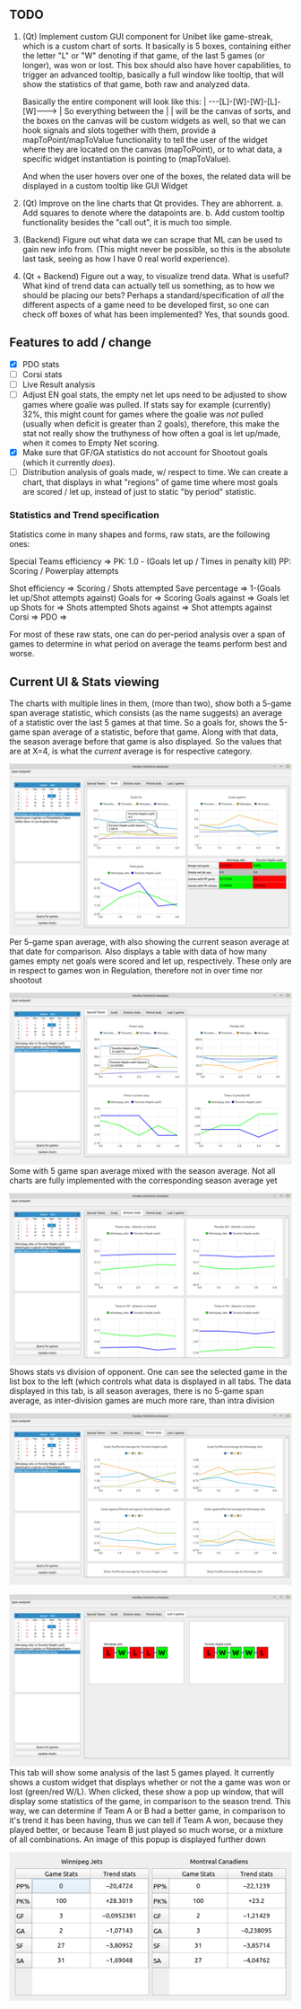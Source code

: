 ## TODO

1.	(Qt) Implement custom GUI component for Unibet like game-streak, which is a custom chart of sorts. It basically is 5 boxes, 
	containing either the letter "L" or "W" denoting if that game, of the last 5 games (or longer), was won or lost. 
	This box should also have hover capabilities, to trigger an advanced tooltip, basically a full window like tooltip, that 
	will show the statistics of that game, both raw and analyzed data.

	Basically the entire component will look like this:	| ---[L]-[W]-[W]-[L]-[W]---> |
	So everything between the | | will be the canvas of sorts, and the boxes on the canvas will be custom widgets as well,
	so that we can hook signals and slots together with them, provide a mapToPoint/mapToValue functionality to tell the user
	of the widget where they are located on the canvas (mapToPoint), or to what data, a specific widget instantiation 
	is pointing to (mapToValue).

	And when the user hovers over one of the boxes, the related data will be displayed in a custom tooltip like GUI Widget
2. (Qt) Improve on the line charts that Qt provides. They are abhorrent.
	a. Add squares to denote where the datapoints are.
	b. Add custom tooltip functionality besides the "call out", it is much too simple.
3. (Backend) Figure out what data we can scrape that ML can be used to gain new info from. (This might never be possible, so this 
	is the absolute last task, seeing as how I have 0 real world experience).
4. (Qt + Backend) Figure out a way, to visualize trend data. What is useful? What kind of trend data can actually tell us something,
	as to how we should be placing our bets? Perhaps a standard/specification of _all_ the different aspects of a game need
	to be developed first, so one can check off boxes of what has been implemented? Yes, that sounds good.


## Features to add / change

- [x] PDO stats
- [ ] Corsi stats
- [ ] Live Result analysis
- [ ] Adjust EN goal stats, the empty net let ups need to be adjusted to show games where goalie was pulled. If stats say for example 
	  (currently) 32%, this might count for games where the goalie was *not* pulled (usually when deficit is greater than 2 goals), therefore, this
      make the stat not really show the truthyness of how often a goal is let up/made, when it comes to Empty Net scoring.
- [x] Make sure that GF/GA statistics do not account for Shootout goals (which it currently *does*).
- [ ] Distribution analysis of goals made, w/ respect to time. We can create a chart, that displays in what "regions" of game time where most goals are scored / let up, instead of just to static "by period" statistic.

### Statistics and Trend specification

Statistics come in many shapes and forms, raw stats, are the following ones:

Special Teams efficiency => 
	PK: 1.0 - (Goals let up / Times in penalty kill)
	PP: Scoring / Powerplay attempts

Shot efficiency		=> Scoring / Shots attempted
Save percentage		=> 1-(Goals let up/Shot attempts against)
Goals for		=> Scoring
Goals against		=> Goals let up
Shots for		=> Shots attempted
Shots against		=> Shot attempts against
Corsi			=>
PDO			=>

For most of these raw stats, one can do per-period analysis over a span of games to determine
in what period on average the teams perform best and worse.

## Current UI & Stats viewing
The charts with multiple lines in them, (more than two), show both a 5-game span average statistic, which consists (as the name suggests)
an average of a statistic over the last 5 games at that time. So a goals for, shows the 5-game span average of a statistic, before that game. 
Along with that data, the season average before that game is also displayed. So the values that are at X=4, is what the *current* average is
for respective category.

![Tab displaying goals for/against/total etc](./imgs/tab-goals.png)
Per 5-game span average, with also showing the current season average at that date for comparison. Also displays a
table with data of how many games empty net goals were scored and let up, respectively. These only are in respect to games won in Regulation, 
therefore not in over time nor shootout

![Special team statistics.](./imgs/tab-specialteams.png)
Some with 5 game span average mixed with the season average. Not all charts are fully implemented with the corresponding season average yet

![Division stats.](./imgs/tab-divisionstats.png)
Shows stats vs division of opponent. One can see the selected game in the list box to the left (which controls what data is displayed in all tabs.
The data displayed in this tab, is all season averages, there is no 5-game span average, as inter-division games are much more rare, than intra division

![Period stats. These charts displays period averages, over a 5-game span average, over the last 5 games.](./imgs/tab-periodstats.png)

![Last 5 games.](./imgs/tab-last5games.png)
This tab will show some analysis of the last 5 games played. It currently shows a custom widget that displays whether or not
the a game was won or lost (green/red W/L). When clicked, these show a pop up window, that will display some statistics of the game, in comparison to the 
season trend. This way, we can determine if Team A or B had a better game, in comparison to it's trend it has been having, thus we can tell if Team A won,
because they played better, or because Team B just played so much worse, or a mixture of all combinations. An image of this popup is displayed further down

![Last 5 game pop up](./imgs/last5games-gamepopup.png)
